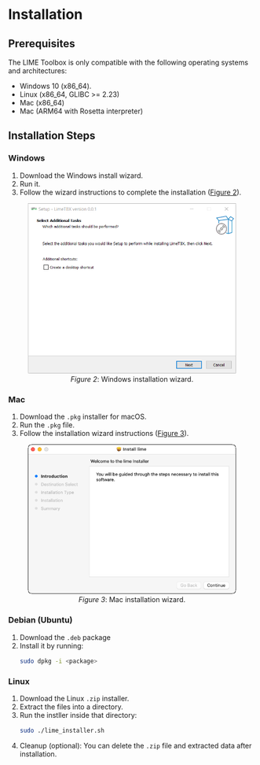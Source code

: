 # Installation

## Prerequisites
The LIME Toolbox is only compatible with the following operating systems and architectures:
- Windows 10 (x86_64).
- Linux (x86_64, GLIBC >= 2.23)
- Mac (x86_64)
- Mac (ARM64 with Rosetta interpreter)

## Installation Steps

### Windows

1. Download the Windows install wizard.
2. Run it.
3. Follow the wizard instructions to complete the installation ([Figure 2](#fig-2)).

<figure align="center" id="fig-2">
    <img src="../../images/user_guide/windows_wizard.png" alt="Windows installation wizard"/>
    <figcaption><i>Figure 2</i>: Windows installation wizard.</figcaption>
</figure>

### Mac

1. Download the `.pkg` installer for macOS.
2. Run the `.pkg` file.
3. Follow the installation wizard instructions ([Figure 3](#fig-3)).

<figure align="center" id="fig-3">
    <img src="../../images/user_guide/mac_wizard.png" alt="Mac installation wizard"/>
    <figcaption><i>Figure 3</i>: Mac installation wizard.</figcaption>
</figure>

### Debian (Ubuntu) 

1. Download the `.deb` package
2. Install it by running:
    ```sh
    sudo dpkg -i <package> 
    ```

### Linux 

1. Download the Linux `.zip` installer.
2. Extract the files into a directory.
3. Run the instller inside that directory:
    ```sh
    sudo ./lime_installer.sh 
    ```
4. Cleanup (optional): You can delete the `.zip` file and extracted data after installation.
